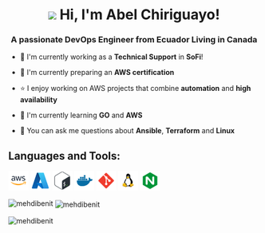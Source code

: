 <h1 align="center"><img src="https://raw.githubusercontent.com/iampavangandhi/iampavangandhi/master/gifs/Hi.gif" width="30px"> Hi, I'm Abel Chiriguayo!</h1>
<h3 align="center">A passionate DevOps Engineer from Ecuador Living in Canada</h3>

- 🏢 I'm currently working as a **Technical Support** in **SoFi**!
  
- 🌱 I'm currently preparing an **AWS certification**
  
- ⭐ I enjoy working on AWS projects that combine **automation** and **high availability**

- 🌱 I'm currently learning **GO** and **AWS**
  
- 💬 You can ask me questions about **Ansible**, **Terraform** and **Linux**

## Languages and Tools:
  <p align="left"> 
    <!--img src="img/ansible.svg" alt="ansible" width="40" height="40"/-->
    <!--img src="img/terraform.svg" alt="terraform" width="40" height="40"/-->
    <img src="img/aws.png" alt="aws" width="40" height="40"/>
    <img src="img/azure.png" alt="azure" width="40" height="40"/> 
    <img src="img/bash.png" alt="bash" width="40" height="40"/> 
    <img src="img/docker.svg" alt="docker" width="40" height="40"/>
    <img src="img/git.png" alt="git" width="40" height="40"/> </a> 
    <!--img src="img/go.png" alt="go" width="40" height="40"/-->
    <img src="img/linux.png" alt="linux" width="40" height="40"/>
    <img src="img/nginx.png" alt="nginx" width="40" height="40"/></p>



<p><img align="left" src="https://github-readme-stats.vercel.app/api/top-langs?username=mehdibenit&show_icons=true&locale=en&layout=compact" alt="mehdibenit" /></p>

<p>&nbsp;<img align="center" src="https://github-readme-stats.vercel.app/api?username=mehdibenit&show_icons=true&locale=en" alt="mehdibenit" /></p>

<p><img align="center" src="https://github-readme-streak-stats.herokuapp.com/?user=mehdibenit&" alt="mehdibenit" /></p>


<!--
**gachirig/gachirig** is a ✨ _special_ ✨ repository because its `README.md` (this file) appears on your GitHub profile.

Here are some ideas to get you started:

- 🔭 I’m currently working on ...
- 🌱 I’m currently learning ...
- 👯 I’m looking to collaborate on ...
- 🤔 I’m looking for help with ...
- 💬 Ask me about ...
- 📫 How to reach me: ...
- 😄 Pronouns: ...
- ⚡ Fun fact: ...
-->
